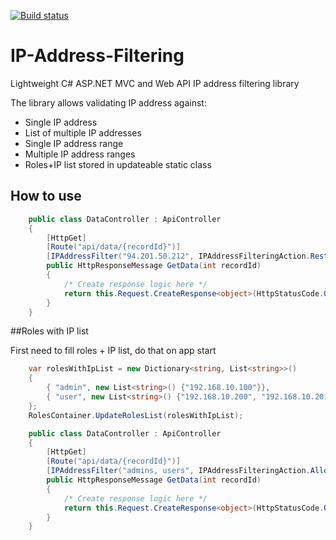 [![Build status](https://ci.appveyor.com/api/projects/status/github/dejanstojanovic/IP-Address-Filtering?branch=master&svg=true)](https://ci.appveyor.com/project/dejanstojanovic/ip-address-filtering/branch/master)

# IP-Address-Filtering
Lightweight C# ASP.NET MVC and Web API IP address filtering library

The library allows validating IP address against:
* Single IP address
* List of multiple IP addresses
* Single IP address range
* Multiple IP address ranges
* Roles+IP list stored in updateable static class

## How to use

```cs
    public class DataController : ApiController
    {
        [HttpGet]
        [Route("api/data/{recordId}")]
        [IPAddressFilter("94.201.50.212", IPAddressFilteringAction.Restrict)]
        public HttpResponseMessage GetData(int recordId)
        {
            /* Create response logic here */
            return this.Request.CreateResponse<object>(HttpStatusCode.OK, new object());
        }
    }
```

##Roles with IP list

First need to fill roles + IP list, do that on app start
```cs
	var rolesWithIpList = new Dictionary<string, List<string>>()
	{
		{ "admin", new List<string>() {"192.168.10.100"}},
		{ "user", new List<string>() {"192.168.10.200", "192.168.10.201", "192.168.10.202"}}
	};
	RolesContainer.UpdateRolesList(rolesWithIpList);
```

```cs
    public class DataController : ApiController
    {
        [HttpGet]
        [Route("api/data/{recordId}")]
        [IPAddressFilter("admins, users", IPAddressFilteringAction.Allow)]
        public HttpResponseMessage GetData(int recordId)
        {
            /* Create response logic here */
            return this.Request.CreateResponse<object>(HttpStatusCode.OK, new object());
        }
    }
```